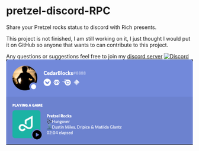 # pretzel-discord-RPC
Share your Pretzel rocks status to discord with Rich presents.

This project is not finished, I am still working on it, I just thought I would put it on GitHub so anyone that wants to can contribute to this project.

Any questions or suggestions feel free to join my [discord server](https://discord.gg/2YQ2ydr) <a href="https://discord.gg/2YQ2ydr">![Discord](https://img.shields.io/discord/692419586242641925.svg?logo=discord&colorB=7289DA)</a>
![](screenshots/Discord%20RPC%20Playing.png)
